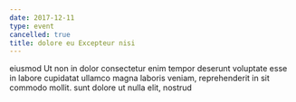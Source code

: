 ```yaml
---
date: 2017-12-11
type: event
cancelled: true
title: dolore eu Excepteur nisi
---
```

eiusmod Ut non in dolor consectetur enim tempor deserunt voluptate esse in labore cupidatat ullamco magna laboris veniam, reprehenderit in sit commodo mollit. sunt dolore ut nulla elit, nostrud
